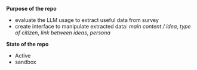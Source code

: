 **Purpose of the repo**  
- evaluate the LLM usage to extract useful data from survey
- create interface to manipulate extracted data: *main content / idea*, *type of citizen*, *link between ideas*, *persona*


**State of the repo**  
- Active
- sandbox
